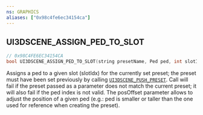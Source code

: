 ```yaml
---
ns: GRAPHICS
aliases: ["0x98c4fe6ec34154ca"]
---
```

## UI3DSCENE_ASSIGN_PED_TO_SLOT

```c
// 0x98C4FE6EC34154CA
bool UI3DSCENE_ASSIGN_PED_TO_SLOT(string presetName, Ped ped, int slotIdx, Vector3 posOffset);
```

Assigns a ped to a given slot (slotIdx) for the currently set preset; the preset must have been set previously by calling [`UI3DSCENE_PUSH_PRESET`](#_0xF1CEA8A4198D8E9A). Call will fail if the preset passed as a parameter does not match the current preset; it will also fail if the ped index is not valid. The posOffset parameter allows to adjust the position of a given ped (e.g.: ped is smaller or taller than the one used for reference when creating the preset).

